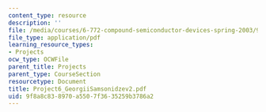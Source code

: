 ```yaml
---
content_type: resource
description: ''
file: /media/courses/6-772-compound-semiconductor-devices-spring-2003/9f8a8c838970a5507f3635259b3786a2_Project6_GeorgiiSamsonidzev2.pdf
file_type: application/pdf
learning_resource_types:
- Projects
ocw_type: OCWFile
parent_title: Projects
parent_type: CourseSection
resourcetype: Document
title: Project6_GeorgiiSamsonidzev2.pdf
uid: 9f8a8c83-8970-a550-7f36-35259b3786a2
---
```

